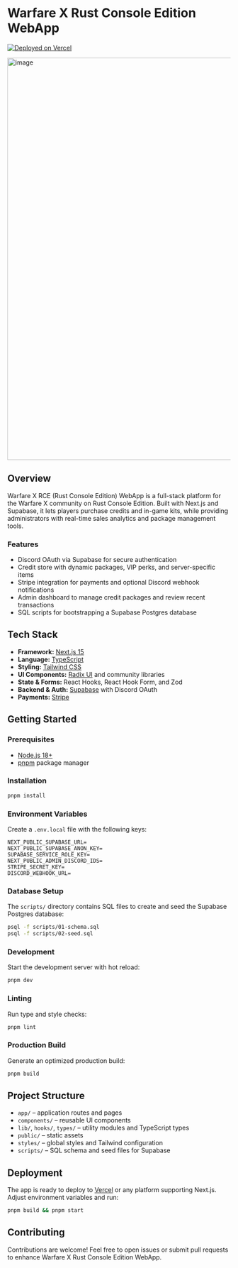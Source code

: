 # Warfare X Rust Console Edition WebApp

[![Deployed on Vercel](https://img.shields.io/badge/Deployed%20on-Vercel-black?style=for-the-badge&logo=vercel)](https://vercel.com)

<img width="1513" height="907" alt="image" src="https://github.com/user-attachments/assets/5fa5b1bb-a7a8-4098-a590-1d2e0997f0cc" />

## Overview

Warfare X RCE (Rust Console Edition) WebApp is a full-stack platform for the Warfare X community on Rust Console Edition. Built with Next.js and Supabase, it lets players purchase credits and in-game kits, while providing administrators with real-time sales analytics and package management tools.

### Features

- Discord OAuth via Supabase for secure authentication
- Credit store with dynamic packages, VIP perks, and server-specific items
- Stripe integration for payments and optional Discord webhook notifications
- Admin dashboard to manage credit packages and review recent transactions
- SQL scripts for bootstrapping a Supabase Postgres database

## Tech Stack

- **Framework:** [Next.js 15](https://nextjs.org)
- **Language:** [TypeScript](https://www.typescriptlang.org)
- **Styling:** [Tailwind CSS](https://tailwindcss.com)
- **UI Components:** [Radix UI](https://www.radix-ui.com) and community libraries
- **State & Forms:** React Hooks, React Hook Form, and Zod
- **Backend & Auth:** [Supabase](https://supabase.com) with Discord OAuth
- **Payments:** [Stripe](https://stripe.com)

## Getting Started

### Prerequisites
- [Node.js 18+](https://nodejs.org)
- [pnpm](https://pnpm.io) package manager

### Installation
```bash
pnpm install
```

### Environment Variables

Create a `.env.local` file with the following keys:

```
NEXT_PUBLIC_SUPABASE_URL=
NEXT_PUBLIC_SUPABASE_ANON_KEY=
SUPABASE_SERVICE_ROLE_KEY=
NEXT_PUBLIC_ADMIN_DISCORD_IDS=
STRIPE_SECRET_KEY=
DISCORD_WEBHOOK_URL=
```

### Database Setup

The `scripts/` directory contains SQL files to create and seed the Supabase Postgres database:

```bash
psql -f scripts/01-schema.sql
psql -f scripts/02-seed.sql
```

### Development
Start the development server with hot reload:
```bash
pnpm dev
```

### Linting
Run type and style checks:
```bash
pnpm lint
```

### Production Build
Generate an optimized production build:
```bash
pnpm build
```

## Project Structure

- `app/` – application routes and pages
- `components/` – reusable UI components
- `lib/`, `hooks/`, `types/` – utility modules and TypeScript types
- `public/` – static assets
- `styles/` – global styles and Tailwind configuration
- `scripts/` – SQL schema and seed files for Supabase

## Deployment

The app is ready to deploy to [Vercel](https://vercel.com) or any platform supporting Next.js. Adjust environment variables and run:
```bash
pnpm build && pnpm start
```

## Contributing

Contributions are welcome! Feel free to open issues or submit pull requests to enhance Warfare X Rust Console Edition WebApp.

